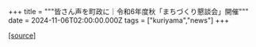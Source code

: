+++
title = """皆さん声を町政に｜令和6年度秋「まちづくり懇談会」開催"""
date = 2024-11-06T02:00:00.000Z
tags = ["kuriyama","news"]
+++


[[source]](https://www.town.kuriyama.hokkaido.jp/site/matikon/29403.html)
